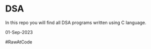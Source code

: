 # DSA
In this repo you will find all DSA programs written using C language.

01-Sep-2023

#RawAtCode

